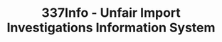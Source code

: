 ---
bigquery: https://console.cloud.google.com/bigquery?p=patents-public-data&d=usitc_investigations&page=dataset&project=sheets-management-319211
citation: US International Trade Commission 337Info Unfair Import Investigations Information
  System
contributors: US International Trade Comission
cost: None
description: US International Trade Commission 337Info Unfair Import Investigations
  Information System contains data on investigations done under Section 337. Section
  337 declares the infringement of certain statutory intellectual property rights
  and other forms of unfair competition in import trade to be unlawful practices.
  Most Section 337 investigations involve allegations of patent or registered trademark
  infringement.
documentation: FAQ and tutorial available on the site
last_edit: 04/11/2022, 11:23:57
location: https://pubapps2.usitc.gov/337external/
maintained_by: US International Trade Comission
schema_fields:
- finalIdOnViolationIssue
- id
- issueDateOtherNonFinal
- actualStartDateEvidHear
- currentActiveALJ
- scheduledStartDateEvidHear
- publication_number
- teoReliefGranted
- dateOfPublicationFrNotice
- actualEndDateEvidHear
- complainant
- patentNumber
- markmanHearing
- currentStatus
- internalRemand
- lastUpdated
- respondent
- targetDate
- ouiiAttorney
- aljAssigned
- trademarkNumbers
- copyrightNumbers
- startDateMarkmanHearing
- ouiiParticipation
- docketNo
- teoProceedingInvolved
- dateComplaintFiled
- teoIdIssueDate
- finalDetViolation
- teoIdDueDate
- htsNumbers
- investigationTermDate
- title
- dateCreated
- patentNumbers
- cafcAppeals
- investigationType
- finalDetNoViolation
- finalIdOnViolationDue
- scheduledEndDateEvidHear
- endDateMarkmanHearing
- invUnfairAct
- gcAttorney
- investigationNo
shortname: unfair_import_investigations
tags:
- import
- legal
- trade
timeframe: 2008-2021 (prior to 2008 downloadable as a JSON file)
title: 337Info - Unfair Import Investigations Information System
uuid: 2721f5ec-e599-4890-9265-9706719fc71e
---